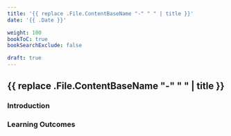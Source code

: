 ```yaml
---
title: '{{ replace .File.ContentBaseName "-" " " | title }}'
date: '{{ .Date }}'

weight: 100
bookToC: true
bookSearchExclude: false

draft: true
---
```


## {{ replace .File.ContentBaseName "-" " " | title }}

### Introduction

### Learning Outcomes